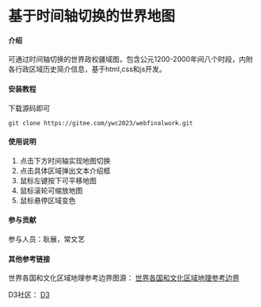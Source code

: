 # 基于时间轴切换的世界地图

#### 介绍
可通过时间轴切换的世界政权疆域图，包含公元1200-2000年间八个时段，内附各行政区域历史简介信息，基于html,css和js开发。

#### 安装教程

下载源码即可

```
git clone https://gitee.com/ywc2023/webfinalwork.git
```


#### 使用说明

1. 点击下方时间轴实现地图切换
2. 点击具体区域弹出文本介绍框
3. 鼠标左键按下可平移地图
4. 鼠标滚轮可缩放地图
5. 鼠标悬停区域变色

#### 参与贡献

参与人员：耿展，常文艺

#### 其他参考链接
世界各国和文化区域地理参考边界图源：
[世界各国和文化区域地理参考边界](https://github.com/aourednik/historical-basemaps)

D3社区：
[D3](https://observablehq.com/?utm_source=d3js-org&utm_medium=promo&utm_campaign=try-observable)


